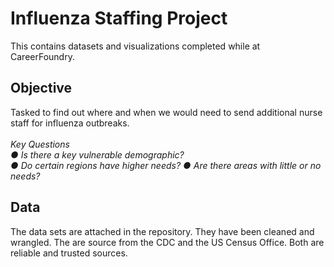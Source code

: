# Influenza Staffing Project
This contains datasets and visualizations completed while at CareerFoundry. <br>
## Objective
Tasked to find out where and when we would need to send additional nurse staff for influenza outbreaks.<br><br>
*Key Questions<br>
● Is there a key vulnerable demographic?<br>
● Do certain regions have higher needs?
● Are there areas with little or no needs?<br>*
## Data
The data sets are attached in the repository. They have been cleaned and wrangled. The are source from the CDC and the US Census Office. Both are reliable and trusted sources.

